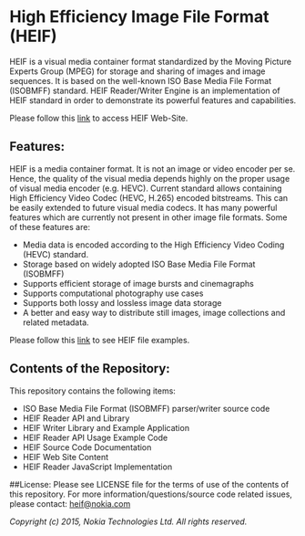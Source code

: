 # High Efficiency Image File Format (HEIF) 
HEIF is a visual media container format standardized by the Moving Picture Experts Group (MPEG) for storage and sharing of images and image sequences. It is based on the well-known ISO Base Media File Format (ISOBMFF) standard. HEIF Reader/Writer Engine is an implementation of HEIF standard in order to demonstrate its powerful features and capabilities.

Please follow this [link](https://nokiatech.github.io/heif) to access HEIF Web-Site. 

## Features:
HEIF is a media container format. It is not an image or video encoder per se. Hence, the quality of the visual media depends highly on the proper usage of visual media encoder (e.g. HEVC). Current standard allows containing High Efficiency Video Codec (HEVC, H.265) encoded bitstreams. This can be easily extended to future visual media codecs. It has many powerful features which are currently not present in other image file formats. Some of these features are:
* Media data is encoded according to the High Efficiency Video Coding (HEVC) standard.
* Storage based on widely adopted ISO Base Media File Format (ISOBMFF)
* Supports efficient storage of image bursts and cinemagraphs 
* Supports computational photography use cases
* Supports both lossy and lossless image data storage
* A better and easy way to distribute still images, image collections and related metadata.

Please follow this [link](https://nokiatech.github.io/heif/examples.html) to see HEIF file examples. 

## Contents of the Repository:
This repository contains the following items:
* ISO Base Media File Format (ISOBMFF) parser/writer source code
* HEIF Reader API and Library
* HEIF Writer Library and Example Application
* HEIF Reader API Usage Example Code
* HEIF Source Code Documentation 
* HEIF Web Site Content
* HEIF Reader JavaScript Implementation

##License:
Please see LICENSE file for the terms of use of the contents of this repository.
For more information/questions/source code related issues, please contact: <heif@nokia.com>

*Copyright (c) 2015, Nokia Technologies Ltd.*
*All rights reserved.*
